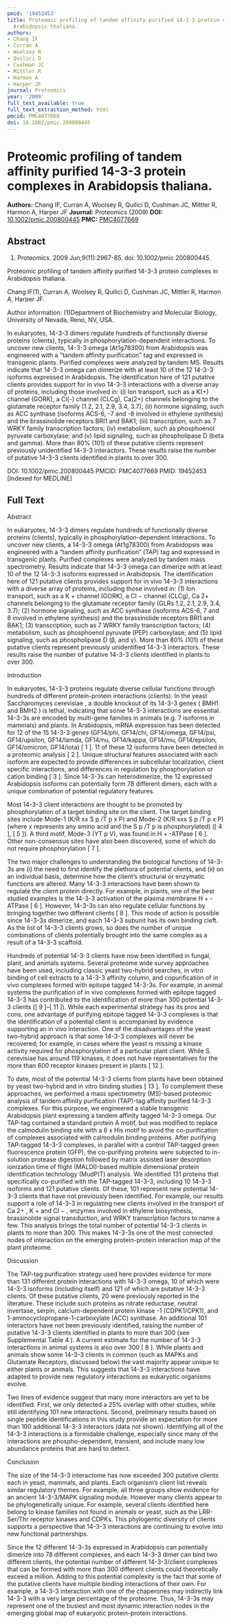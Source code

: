 ```yaml
---
pmid: '19452453'
title: Proteomic profiling of tandem affinity purified 14-3-3 protein complexes in
  Arabidopsis thaliana.
authors:
- Chang IF
- Curran A
- Woolsey R
- Quilici D
- Cushman JC
- Mittler R
- Harmon A
- Harper JF
journal: Proteomics
year: '2009'
full_text_available: true
full_text_extraction_method: html
pmcid: PMC4077669
doi: 10.1002/pmic.200800445
---
```


# Proteomic profiling of tandem affinity purified 14-3-3 protein complexes in Arabidopsis thaliana.
**Authors:** Chang IF, Curran A, Woolsey R, Quilici D, Cushman JC, Mittler R, Harmon A, Harper JF
**Journal:** Proteomics (2009)
**DOI:** [10.1002/pmic.200800445](https://doi.org/10.1002/pmic.200800445)
**PMC:** [PMC4077669](https://www.ncbi.nlm.nih.gov/pmc/articles/PMC4077669/)

## Abstract

1. Proteomics. 2009 Jun;9(11):2967-85. doi: 10.1002/pmic.200800445.

Proteomic profiling of tandem affinity purified 14-3-3 protein complexes in 
Arabidopsis thaliana.

Chang IF(1), Curran A, Woolsey R, Quilici D, Cushman JC, Mittler R, Harmon A, 
Harper JF.

Author information:
(1)Department of Biochemistry and Molecular Biology, University of Nevada, Reno, 
NV, USA.

In eukaryotes, 14-3-3 dimers regulate hundreds of functionally diverse proteins 
(clients), typically in phosphorylation-dependent interactions. To uncover new 
clients, 14-3-3 omega (At1g78300) from Arabidopsis was engineered with a "tandem 
affinity purification" tag and expressed in transgenic plants. Purified 
complexes were analyzed by tandem MS. Results indicate that 14-3-3 omega can 
dimerize with at least 10 of the 12 14-3-3 isoforms expressed in Arabidopsis. 
The identification here of 121 putative clients provides support for in vivo 
14-3-3 interactions with a diverse array of proteins, including those involved 
in: (i) Ion transport, such as a K(+) channel (GORK), a Cl(-) channel (CLCg), 
Ca(2+) channels belonging to the glutamate receptor family (1.2, 2.1, 2.9, 3.4, 
3.7); (ii) hormone signaling, such as ACC synthase (isoforms ACS-6, -7 and -8 
involved in ethylene synthesis) and the brassinolide receptors BRI1 and BAK1; 
(iii) transcription, such as 7 WRKY family transcription factors; (iv) 
metabolism, such as phosphoenol pyruvate carboxylase; and (v) lipid signaling, 
such as phospholipase D (beta and gamma). More than 80% (101) of these putative 
clients represent previously unidentified 14-3-3 interactors. These results 
raise the number of putative 14-3-3 clients identified in plants to over 300.

DOI: 10.1002/pmic.200800445
PMCID: PMC4077669
PMID: 19452453 [Indexed for MEDLINE]

## Full Text

Abstract

In eukaryotes, 14-3-3 dimers regulate hundreds of functionally diverse proteins (clients), typically in phosphorylation-dependent interactions. To uncover new clients, a 14-3-3 omega (At1g78300) from Arabidopsis was engineered with a “tandem affinity purification” (TAP) tag and expressed in transgenic plants. Purified complexes were analyzed by tandem mass spectrometry. Results indicate that 14-3-3 omega can dimerize with at least 10 of the 12 14-3-3 isoforms expressed in Arabidopsis. The identification here of 121 putative clients provides support for in vivo 14-3-3 interactions with a diverse array of proteins, including those involved in: (1) Ion transport, such as a K + channel (GORK), a Cl − channel (CLCg), Ca 2+ channels belonging to the glutamate receptor family (GLRs 1.2, 2.1, 2.9, 3.4, 3.7); (2) hormone signaling, such as ACC synthase (isoforms ACS-6, 7 and 8 involved in ethylene synthesis) and the brassinolide receptors BRI1 and BAK1; (3) transcription, such as 7 WRKY family transcription factors; (4) metabolism, such as phosphoenol pyruvate (PEP) carboxylase; and (5) lipid signaling, such as phospholipase D (β, and γ). More than 80% (101) of these putative clients represent previously unidentified 14-3-3 interactors. These results raise the number of putative 14-3-3 clients identified in plants to over 300.

Introduction

In eukaryotes, 14-3-3 proteins regulate diverse cellular functions through hundreds of different protein-protein interactions (clients). In the yeast Saccharomyces cerevisiae , a double knockout of its 14-3-3 genes ( BMH1 and BMH2 ) is lethal, indicating that some 14-3-3 interactions are essential. 14-3-3s are encoded by multi-gene families in animals (e.g. 7 isoforms in mammals) and plants. In Arabidopsis, mRNA expression has been detected for 12 of the 15 14-3-3 genes (GF14/phi, GF14/chi, GF14/omega, GF14/psi, GF14/upsilon, GF14/lamda, GF14/nu, GF14/kappa, GF14/mu, GF14/epsilon, GF14/omicron, GF14/iota) [ 1 ]. 11 of these 12 isoforms have been detected in a proteomic analysis [ 2 ]. Unique structural features associated with each isoform are expected to provide differences in subcellular localization, client specific interactions, and differences in regulation by phosphorylation or cation binding [ 3 ]. Since 14-3-3s can heterodimerize, the 12 expressed Arabidopsis isoforms can potentially form 78 different dimers, each with a unique combination of potential regulatory features.

Most 14-3-3 client interactions are thought to be promoted by phosphorylation of a target binding site on the client. The target binding sites include Mode-1 (K/R xx S p /T p x P) and Mode-2 (K/R xxx S p /T p x P) (where x represents any amino acid and the S p /T p is phosphorylated) ([ 4 ], [ 5 ]). A third motif, Mode-3 (YT p V), was found in H + -ATPase [ 6 ]. Other non-consensus sites have also been discovered, some of which do not require phosphorylation [ 7 ].

The two major challenges to understanding the biological functions of 14-3-3s are (i) the need to first identify the plethora of potential clients, and (ii) on an individual basis, determine how the client’s structural or enzymatic functions are altered. Many 14-3-3 interactions have been shown to regulate the client protein directly. For example, in plants, one of the best studied examples is the 14-3-3 activation of the plasma membrane H + -ATPase [ 6 ]. However, 14-3-3s can also regulate cellular functions by bringing together two different clients [ 8 ]. This mode of action is possible since 14-3-3s dimerize, and each 14-3-3 subunit has its own binding cleft. As the list of 14-3-3 clients grows, so does the number of unique combinations of clients potentially brought into the same complex as a result of a 14-3-3 scaffold.

Hundreds of potential 14-3-3 clients have now been identified in fungal, plant, and animals systems. Several proteome wide survey approaches have been used, including classic yeast two-hybrid searches, in vitro binding of cell extracts to a 14-3-3 affinity column, and copurification of in vivo complexes formed with epitope tagged 14-3-3s. For example, in animal systems the purification of in vivo complexes formed with epitope tagged 14-3-3 has contributed to the identification of more than 300 potential 14-3-3 clients ([ 9 ]–[ 11 ]). While each experimental strategy has its pros and cons, one advantage of purifying epitope tagged 14-3-3 complexes is that the identification of a potential client is accompanied by evidence supporting an in vivo interaction. One of the disadvantages of the yeast two-hybrid approach is that some 14-3-3 complexes will never be recovered; for example, in cases where the yeast is missing a kinase activity required for phosphorylation of a particular plant client. While S. cerevisiae has around 119 kinases, it does not have representatives for the more than 600 receptor kinases present in plants [ 12 ].

To date, most of the potential 14-3-3 clients from plants have been obtained by yeast two-hybrid and in vitro binding studies [ 13 ]. To complement these approaches, we performed a mass spectrometry (MS)-based proteomic analysis of tandem affinity purification (TAP)-tag affinity purified 14-3-3 complexes. For this purpose, we engineered a stable transgenic Arabidopsis plant expressing a tandem affinity tagged 14-3-3 omega. Our TAP-tag contained a standard protein A motif, but was modified to replace the calmodulin binding site with a 6 x His motif to avoid the co-purification of complexes associated with calmodulin binding proteins. After purifying TAP-tagged 14-3-3 complexes, in parallel with a control TAP-tagged green fluorescence protein (GFP), the co-purifying proteins were subjected to in-solution protease digestion followed by matrix assisted laser desorption ionization time of flight (MALDI)-based multiple dimensional protein identification technology (MudPIT) analysis. We identified 131 proteins that specifically co-purified with the TAP-tagged 14-3-3, including 10 14-3-3 isoforms and 121 putative clients. Of these, 101 represent new potential 14-3-3 clients that have not previously been identified. For example, our results support a role of 14-3-3 in regulating new clients involved in the transport of Ca 2+ , K + and Cl − , enzymes involved in ethylene biosynthesis, brassinolide signal transduction, and WRKY transcription factors to name a few. This analysis brings the total number of potential 14-3-3 clients in plants to more than 300. This makes 14-3-3s one of the most connected nodes of interaction on the emerging protein-protein interaction map of the plant proteome.

Discussion

The TAP-tag purification strategy used here provides evidence for more than 131 different protein interactions with 14-3-3 omega, 10 of which were 14-3-3 isoforms (including itself) and 121 of which are putative 14-3-3 clients. Of these putative clients, 20 were previously reported in the literature. These include such proteins as nitrate reductase, neutral invertase, serpin, calcium-dependent protein kinase -1 (CDPK1/CPK1), and 1-aminocyclopropane-1-carboxylate (ACC) synthase. An additional 101 interactors have not been previously identified, raising the number of putative 14-3-3 clients identified in plants to more than 300 (see Supplemental Table 4 ). A current estimate for the number of 14-3-3 interactions in animal systems is also over 300 [ 8 ]. While plants and animals show some 14-3-3 clients in common (such as MAPKs and Glutamate Receptors, discussed below) the vast majority appear unique to either plants or animals. This suggests that 14-3-3 interactions have adapted to provide new regulatory interactions as eukaryotic organisms evolve.

Two lines of evidence suggest that many more interactors are yet to be identified. First, we only detected a 25% overlap with other studies, while still identifying 101 new interactions. Second, preliminary results based on single peptide identifications in this study provide an expectation for more than 100 additional 14-3-3 interactors (data not shown). Identifying all of the 14-3-3 interactions is a formidable challenge, especially since many of the interactions are phospho-dependent, transient, and include many low abundance proteins that are hard to detect.

Conclusion

The size of the 14-3-3 interactome has now exceeded 300 putative clients each in yeast, mammals, and plants. Each organism’s client list reveals similar regulatory themes. For example, all three groups show evidence for an ancient 14-3-3/MAPK signaling module. However many clients appear to be phylogenetically unique. For example, several clients identified here belong to kinase families not found in animals or yeast, such as the LRR-Ser/Thr receptor kinases and CDPKs. This phylogentic diversity of clients supports a perspective that 14-3-3 interactions are continuing to evolve into new functional partnerships.

Since the 12 different 14-3-3s expressed in Arabidopsis can potentially dimerize into 78 different complexes, and each 14-3-3 dimer can bind two different clients, the potential number of different 14-3-3/client complexes that can be formed with more than 300 different clients could theoretically exceed a million. Adding to this potential complexity is the fact that some of the putative clients have multiple binding interactions of their own. For example, a 14-3-3 interaction with one of the chaperones may indirectly link 14-3-3 with a very large percentage of the proteome. Thus, 14-3-3s may represent one of the busiest and most dynamic interaction nodes in the emerging global map of eukaryotic protein-protein interactions.
